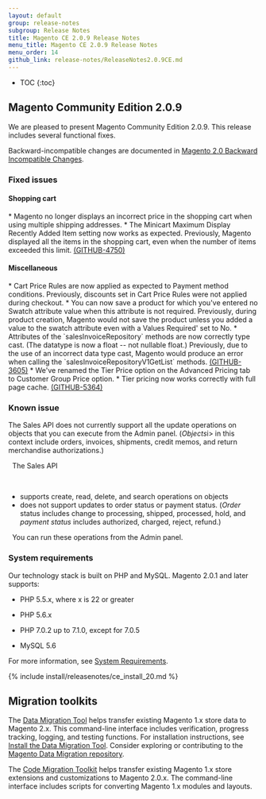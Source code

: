 ```yaml
---
layout: default
group: release-notes
subgroup: Release Notes
title: Magento CE 2.0.9 Release Notes
menu_title: Magento CE 2.0.9 Release Notes
menu_order: 14
github_link: release-notes/ReleaseNotes2.0.9CE.md
---
```

*	TOC
{:toc}


## Magento Community Edition 2.0.9
We are pleased to present Magento Community Edition 2.0.9. This release includes several functional fixes.


Backward-incompatible changes are documented in <a href="{{ page.baseurl }}release-notes/changes_2.0.html" target="_blank">Magento 2.0 Backward Incompatible Changes</a>.



### Fixed issues


#### Shopping cart

<!--- 56019/49716 -->* Magento no longer displays an incorrect price in the shopping cart when using multiple shipping addresses.

<!--- 55464/53793 -->* The Minicart Maximum Display Recently Added Item setting now works as expected.  Previously, Magento displayed all the items in the shopping cart, even when the number of items exceeded this limit. <a href="https://github.com/magento/magento2/issues/4750" target="_blank">(GITHUB-4750)</a> 


#### Miscellaneous

<!--- 55362/45339 -->* Cart Price Rules are now applied as expected to Payment method conditions. Previously, discounts set in Cart Price Rules were not applied during checkout. 



<!--- 55513/51015 -->* You can now save a product for which you've entered no Swatch attribute value when this attribute is not required.  Previously, during product creation, Magento would not save the product unless you added a value to the swatch attribute even with a Values Required' set to No. 
 

<!--- 55465/50026 -->* Attributes of the `salesInvoiceRepository` methods are now correctly type cast. (The datatype is now a float -- not nullable float.)  Previously, due to the use of an incorrect data type cast, Magento would produce an error when calling the `salesInvoiceRepositoryV1GetList` methods. <a href="https://github.com/magento/magento2/issues/3605" target="_blank">(GITHUB-3605)</a> 


<!--- 55461/54224 -->* We've renamed the Tier Price option on the Advanced Pricing tab to Customer Group Price option. 


<!--- 55441/55055 -->* Tier pricing now works correctly with full page cache. <a href="https://github.com/magento/magento2/issues/5364" target="_blank">(GITHUB-5364)</a>


 

<!--- Omitted (can't be reproduced or won't fix) 48425, 53777, 54721, 54804, 54718, 54647-->

### Known issue

<!--- 52805 -->The Sales API does not currently support all the update operations on objects that you can execute from the Admin panel. (<i>Objects</i>i> in this context include orders, invoices, shipments, credit memos, and return merchandise authorizations.) 

 
The Sales API

 
* supports create, read, delete, and search operations on objects
 
* does not support updates to order status or payment status. (<i>Order</i> status includes change to processing, shipped, processed, hold, and <i>payment status</i> includes authorized, charged, reject, refund.)
 

 
You can run these operations from the Admin panel.




### System requirements
Our technology stack is built on PHP and MySQL. Magento 2.0.1 and later supports:

* PHP 5.5.x, where x is 22 or greater

* PHP 5.6.x

* PHP 7.0.2 up to 7.1.0, except for 7.0.5

* MySQL 5.6 

For more information, see
<a href="{{ page.baseurl }}install-gde/system-requirements.html" target="_blank">System Requirements</a>.

{% include install/releasenotes/ce_install_20.md %}


## Migration toolkits
The <a href="{{ page.baseurl }}migration/migration-migrate.html" target="_blank">Data Migration Tool</a> helps transfer existing Magento 1.x store data to Magento 2.x. This command-line interface includes verification, progress tracking, logging, and testing functions. For installation instructions, see  <a href="{{ page.baseurl }}migration/migration-tool-install.html" target="_blank">Install the Data Migration Tool</a>. Consider exploring or contributing to the <a href="https://github.com/magento/data-migration-tool" target="_blank"> Magento Data Migration repository</a>.

The <a href="https://github.com/magento/code-migration" target="_blank">Code Migration Toolkit</a> helps transfer existing Magento 1.x store extensions and customizations to Magento 2.0.x. The command-line interface includes scripts for converting Magento 1.x modules and layouts.

